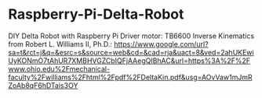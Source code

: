 # Raspberry-Pi-Delta-Robot
DIY Delta Robot with Raspberry Pi
Driver motor: TB6600
Inverse Kinematics from Robert L. Williams II, Ph.D.:
  https://www.google.com/url?sa=t&rct=j&q=&esrc=s&source=web&cd=&cad=rja&uact=8&ved=2ahUKEwiUyKONmO7tAhUR7XMBHVGZCbIQFjAAegQIBhAC&url=https%3A%2F%2Fwww.ohio.edu%2Fmechanical-faculty%2Fwilliams%2Fhtml%2Fpdf%2FDeltaKin.pdf&usg=AOvVaw1mJmRZoAb8qF6hDTais3OY
